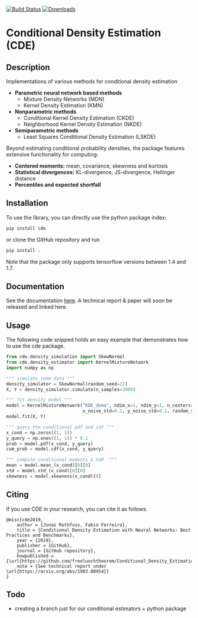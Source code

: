 [![Build Status](https://travis-ci.org/freelunchtheorem/Conditional_Density_Estimation.svg?branch=master)](https://travis-ci.org/freelunchtheorem/Conditional_Density_Estimation) [![Downloads](https://pepy.tech/badge/cde)](https://pepy.tech/project/cde)

# Conditional Density Estimation (CDE)

## Description
Implementations of various methods for conditional density estimation

* **Parametric neural network based methods**
    * Mixture Density Networks (MDN)
    * Kernel Density Estimation (KMN)
* **Nonparametric methods**
    * Conditional Kernel Density Estimation (CKDE)
    * Neighborhood Kernel Density Estimation (NKDE)
* **Semiparametric methods**
    * Least Squares Conditional Density Estimation (LSKDE)
    
Beyond estimating conditional probability densities, the package features extensive functionality for computing:
* **Centered moments:** mean, covariance, skewness and kurtosis
* **Statistical divergences:** KL-divergence, JS-divergence, Hellinger distance
* **Percentiles and expected shortfall**

## Installation

To use the library, you can directly use the python package index:
```bash
pip install cde
```
or clone the GitHub repository and run 
```bash
pip install .
``` 
Note that the package only supports tensorflow versions between 1.4 and 1.7.
## Documentation
See the documentation [here](https://freelunchtheorem.github.io/Conditional_Density_Estimation). A technical report & paper will soon be released and linked here.

## Usage
The following code snipped holds an easy example that demonstrates how to use the cde package.
```python
from cde.density_simulation import SkewNormal
from cde.density_estimator import KernelMixtureNetwork
import numpy as np

""" simulate some data """
density_simulator = SkewNormal(random_seed=22)
X, Y = density_simulator.simulate(n_samples=3000)

""" fit density model """
model = KernelMixtureNetwork("KDE_demo", ndim_x=1, ndim_y=1, n_centers=50,
                             x_noise_std=0.2, y_noise_std=0.1, random_seed=22)
model.fit(X, Y)

""" query the conditional pdf and cdf """
x_cond = np.zeros((1, 1))
y_query = np.ones((1, 1)) * 0.1
prob = model.pdf(x_cond, y_query)
cum_prob = model.cdf(x_cond, y_query)

""" compute conditional moments & VaR  """
mean = model.mean_(x_cond)[0][0]
std = model.std_(x_cond)[0][0]
skewness = model.skewness(x_cond)[0]
```
## Citing
If you use CDE in your research, you can cite it as follows:

```
@misc{cde2019,
    author = {Jonas Rothfuss, Fabio Ferreira},
    title = {Conditional Density Estimation with Neural Networks: Best Practices and Benchmarks},
    year = {2019},
    publisher = {GitHub},
    journal = {GitHub repository},
    howpublished = {\url{https://github.com/freelunchtheorem/Conditional_Density_Estimation}},
    note = {See technical report under \url{https://arxiv.org/abs/1903.00954}}
}
```

## Todo
- creating a branch just for our conditional estimators + python package
